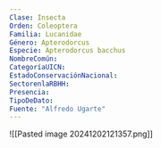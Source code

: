 ```yaml
---
Clase: Insecta
Orden: Coleoptera
Familia: Lucanidae
Género: Apterodorcus
Especie: Apterodorcus bacchus
NombreComún: 
CategoríaUICN: 
EstadoConservaciónNacional: 
SectorenlaRBHH: 
Presencia: 
TipoDeDato: 
Fuente: "Alfredo Ugarte"
---
```

![[Pasted image 20241202121357.png]]